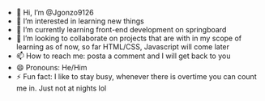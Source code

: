 - 👋 Hi, I’m @Jgonzo9126
- 👀 I’m interested in learning new things
- 🌱 I’m currently learning front-end development on springboard
- 💞️ I’m looking to collaborate on projects that are with in my scope of learning as of now, so far HTML/CSS, Javascript will come later
- 📫 How to reach me: posta a comment and I will get back to you
- 😄 Pronouns: He/Him
- ⚡ Fun fact: I like to stay busy, whenever there is overtime you can count me in. Just not at nights lol

<!---
Jgonzo9126/Jgonzo9126 is a ✨ special ✨ repository because its `README.md` (this file) appears on your GitHub profile.
You can click the Preview link to take a look at your changes.
--->
